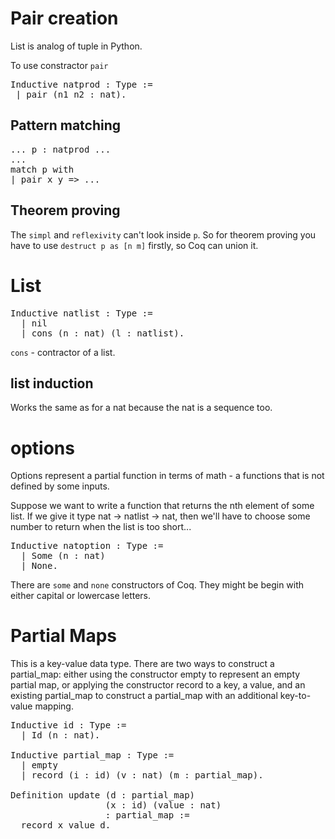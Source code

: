 # Pair creation

List is analog of tuple in Python.

To use constractor `pair`
<pre>
Inductive natprod : Type := 
 | pair (n1 n2 : nat).
</pre>

## Pattern matching

<pre>
... p : natprod ...
...
match p with
| pair x y => ...
</pre>

## Theorem proving

The `simpl` and `reflexivity` can't look inside `p`. So for theorem proving you have to use `destruct p as [n m]` firstly, so Coq can union it.

# List

<pre>
Inductive natlist : Type :=
  | nil
  | cons (n : nat) (l : natlist).
</pre>

`cons` - contractor of a list.

## list induction

Works the same as for a nat because the nat is a sequence too.

# options
Options represent a partial function in terms of math - a functions that is not defined by some inputs.

Suppose we want to write a function that returns the nth element of some list. If we give it type nat → natlist → nat, then we'll have to choose some number to return when the list is too short...

<pre>
Inductive natoption : Type :=
  | Some (n : nat)
  | None.
</pre>

There are `some` and `none` constructors of Coq. They might be begin with either capital or lowercase letters.

# Partial Maps

This is a key-value data type. There are two ways to construct a partial_map: either using the constructor empty to represent an empty partial map, or applying the constructor record to a key, a value, and an existing partial_map to construct a partial_map with an additional key-to-value mapping.

<pre>
Inductive id : Type :=
  | Id (n : nat).

Inductive partial_map : Type :=
  | empty
  | record (i : id) (v : nat) (m : partial_map).

Definition update (d : partial_map)
                  (x : id) (value : nat)
                  : partial_map :=
  record x value d.
</pre>